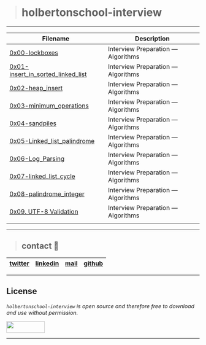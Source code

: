 > # holbertonschool-interview
---
| **Filename** | **Description** |
|---|---|
| [0x00-lockboxes](https://github.com/ricardo1470/holbertonschool-interview/tree/master/0x00-lockboxes) | Interview Preparation ― Algorithms |
| [0x01-insert_in_sorted_linked_list](https://github.com/ricardo1470/holbertonschool-interview/tree/master/0x01-insert_in_sorted_linked_list) | Interview Preparation ― Algorithms  |
| [0x02-heap_insert](https://github.com/ricardo1470/holbertonschool-interview/tree/master/0x02-heap_insert) | Interview Preparation ― Algorithms  |
| [0x03-minimum_operations](https://github.com/ricardo1470/holbertonschool-interview/tree/master/0x03-minimum_operations) | Interview Preparation ― Algorithms |
| [0x04-sandpiles](https://github.com/ricardo1470/holbertonschool-interview/tree/master/0x04-sandpiles) | Interview Preparation ― Algorithms |
| [0x05-Linked_list_palindrome](https://github.com/ricardo1470/holbertonschool-interview/tree/master/0x05-linked_list_palindrome) | Interview Preparation ― Algorithms |
| [0x06-Log_Parsing](https://github.com/ricardo1470/holbertonschool-interview/tree/master/0x06-log_parsing) | Interview Preparation ― Algorithms |
| [0x07-linked_list_cycle](https://github.com/ricardo1470/holbertonschool-interview/tree/master/0x07-linked_list_cycle) | Interview Preparation ― Algorithms  |
| [0x08-palindrome_integer](https://github.com/ricardo1470/holbertonschool-interview/tree/master/0x08-palindrome_integer) | Interview Preparation ― Algorithms  |
| [0x09. UTF-8 Validation](https://github.com/ricardo1470/holbertonschool-interview/tree/master/0x09-utf8_validation) | Interview Preparation ― Algorithms  |
|  |   |

---
> ## contact 💬

| [twitter](https://twitter.com/RICARDO1470) | [linkedin](https://www.linkedin.com/in/ricardo-alfonso-camayo/) | [mail](1466@holbertonschool.com) | [github](https://github.com/ricardo1470/README/blob/master/README.md) |
|---|---|---|---|

---

## License
*`holbertonschool-interview` is open source and therefore free to download and use without permission.*

<a href="url"><img src="https://www.holbertonschool.com/holberton-logo.png" align="middle" width="100" height="30"></a>

---

